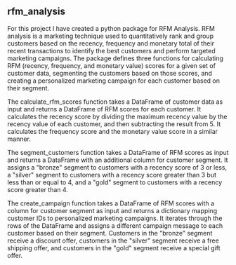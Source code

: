 ## rfm_analysis
 
For this project I have created a python package for RFM Analysis. RFM analysis is a marketing technique used to quantitatively rank and group customers based on the recency, frequency and monetary total of their recent transactions to identify the best customers and perform targeted marketing campaigns. The package defines three functions for calculating RFM (recency, frequency, and monetary value) scores for a given set of customer data, segmenting the customers based on those scores, and creating a personalized marketing campaign for each customer based on their segment.

The calculate_rfm_scores function takes a DataFrame of customer data as input and returns a DataFrame of RFM scores for each customer. It calculates the recency score by dividing the maximum recency value by the recency value of each customer, and then subtracting the result from 5. It calculates the frequency score and the monetary value score in a similar manner.

The segment_customers function takes a DataFrame of RFM scores as input and returns a DataFrame with an additional column for customer segment. It assigns a "bronze" segment to customers with a recency score of 3 or less, a "silver" segment to customers with a recency score greater than 3 but less than or equal to 4, and a "gold" segment to customers with a recency score greater than 4.

The create_campaign function takes a DataFrame of RFM scores with a column for customer segment as input and returns a dictionary mapping customer IDs to personalized marketing campaigns. It iterates through the rows of the DataFrame and assigns a different campaign message to each customer based on their segment. Customers in the "bronze" segment receive a discount offer, customers in the "silver" segment receive a free shipping offer, and customers in the "gold" segment receive a special gift offer.
